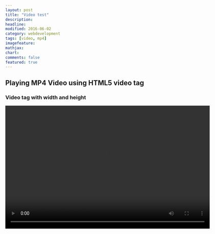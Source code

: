 ```yaml
---
layout: post
title: "Video test"
description: 
headline: 
modified: 2016-06-02
category: webdevelopment
tags: [video, mp4]
imagefeature: 
mathjax: 
chart: 
comments: false
featured: true
---
```


<h2>Playing MP4 Video using HTML5 video tag </h2>


### Video tag with width and height


<center>
	<div class="video_container">
	  <video width="640" height="386" controls="controls" allowfullscreen="true" poster="">
		<source src="{{ site.url }}/videos/korean_folk_song_in_mandarin.mp4" type="video/mp4">
	  </video> 
	</div>
</center>

